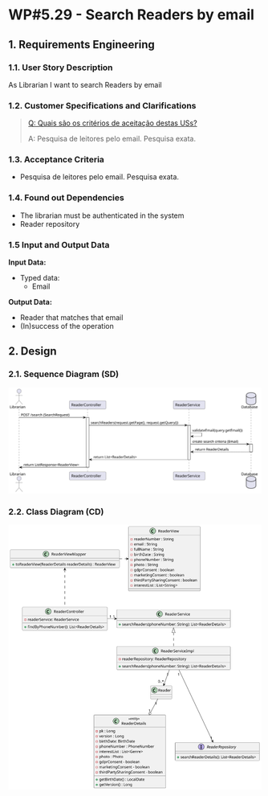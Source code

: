 # WP#5.29 - Search Readers by email
## 1. Requirements Engineering
### 1.1. User Story Description

As Librarian I want to search Readers by email

### 1.2. Customer Specifications and Clarifications


>[Q: Quais são os critérios de aceitação destas USs?](https://moodle.isep.ipp.pt/mod/forum/discuss.php?d=29912)
>
>A: Pesquisa de leitores pelo email. Pesquisa exata.


### 1.3. Acceptance Criteria
-  Pesquisa de leitores pelo email. Pesquisa exata.
### 1.4. Found out Dependencies
- The librarian must be authenticated in the system
- Reader repository
### 1.5 Input and Output Data
**Input Data:**

* Typed data:
  * Email

**Output Data:**
* Reader that matches that email
* (In)success of the operation


## 2. Design
### 2.1. Sequence Diagram (SD)
![US-28-SD-SearchReadersByEmail.svg](..%2FUS-29-SearchReadersByEmail%2FUS-28-SD-SearchReadersByEmail.svg)
### 2.2. Class Diagram (CD)
![CD.svg](CD.svg)
